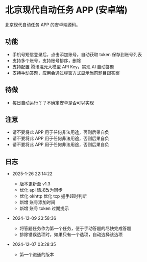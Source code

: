 # 北京现代自动任务 APP (安卓端)
北京现代自动任务 APP 的安卓端源码。

## 功能
- 手机号短信登录后，点击添加账号，自动获取 token 保存到账号列表
- 支持多个账号，支持账号排序，删除
- 支持配置 腾讯混元大模型 API Key，实现 AI 自动答题
- 支持手动答题，应用会通过弹窗方式显示当前题目跟答案

## 待做
- 每日自动运行？？不确定安卓是否可以实现

## 注意
- 请不要将此 APP 用于任何非法用途，否则后果自负
- 请不要将此 APP 用于任何非法用途，否则后果自负
- 请不要将此 APP 用于任何非法用途，否则后果自负

## 日志
- 2025-1-26 22:14:22
    + 版本更新至 v1.3
    + 优化 api 请求改为同步
    + 优化 okhttp 优化 tcp 握手超时判断
    + 新增 账号添加时间
    + 新增 账号 token 过期提示

- 2024-12-09 23:58:36
    + 将答题任务作为第一个任务，便于手动答题的尽快完成答题
    + 排除错误选项时，如果只有一个选项，自动选择该选项

- 2024-12-07 03:28:35
    + 第一个跑通的版本
